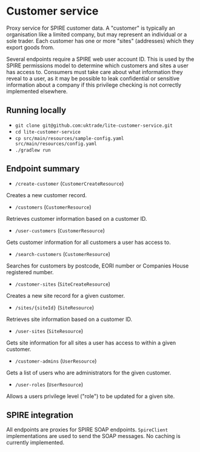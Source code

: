 # Customer service

Proxy service for SPIRE customer data. A "customer" is typically an organisation like a limited company, but may represent 
an individual or a sole trader. Each customer has one or more "sites" (addresses) which they export goods from.

Several endpoints require a SPIRE web user account ID. This is used by the SPIRE permissions model to determine which 
customers and sites a user has access to. Consumers must take care about what information they reveal to a user, as it
may be possible to leak confidential or sensitive information about a company if this privilege checking is not correctly
implemented elsewhere.

## Running locally

* `git clone git@github.com:uktrade/lite-customer-service.git`
* `cd lite-customer-service` 
* `cp src/main/resources/sample-config.yaml src/main/resources/config.yaml`
* `./gradlew run`

## Endpoint summary

* `/create-customer` (`CustomerCreateResource`)

Creates a new customer record.

* `/customers` (`CustomerResource`)

Retrieves customer information based on a customer ID.

* `/user-customers` (`CustomerResource`)

Gets customer information for all customers a user has access to.

* `/search-customers` (`CustomerResource`)

Searches for customers by postcode, EORI number or Companies House registered number.

* `/customer-sites` (`SiteCreateResource`)

Creates a new site record for a given customer.

* `/sites/{siteId}` (`SiteResource`)

Retrieves site information based on a customer ID.

* `/user-sites` (`SiteResource`)

Gets site information for all sites a user has access to within a given customer.

* `/customer-admins` (`UserResource`)

Gets a list of users who are administrators for the given customer.

* `/user-roles` (`UserResource`)

Allows a users privilege level ("role") to be updated for a given site.

## SPIRE integration

All endpoints are proxies for SPIRE SOAP endpoints. `SpireClient` implementations are used to send the SOAP messages.
No caching is currently implemented.
